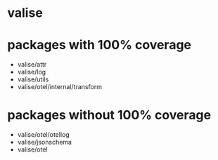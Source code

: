 # valise

# packages with 100% coverage

+ valise/attr
+ valise/log
+ valise/utils
+ valise/otel/internal/transform

# packages without 100% coverage

+ valise/otel/otellog
+ valise/jsonschema
+ valise/otel
